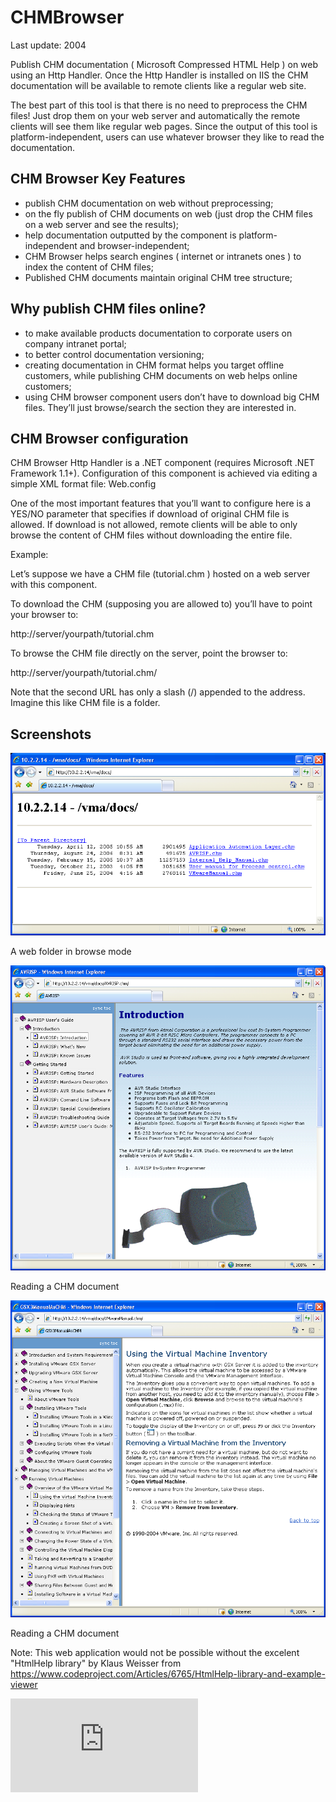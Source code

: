 CHMBrowser
==========

Last update: 2004

Publish CHM documentation ( Microsoft Compressed HTML Help ) on web using an Http Handler. Once the Http Handler is installed on IIS the CHM documentation will be available to remote clients like a regular web site.

The best part of this tool is that there is no need to preprocess the CHM files! Just drop them on your web server and automatically the remote clients will see them like regular web pages. Since the output of this tool is platform-independent, users can use whatever browser they like to read the documentation.

CHM Browser Key Features
------------------------

- publish CHM documentation on web without preprocessing;
- on the fly publish of CHM documents on web (just drop the CHM files on a web server and see the results);
- help documentation outputted by the component is platform-independent and browser-independent;
- CHM Browser helps search engines ( internet or intranets ones ) to index the content of CHM files;
- Published CHM documents maintain original CHM tree structure;

Why publish CHM files online?
-----------------------------

- to make available products documentation to corporate users on company intranet portal;
- to better control documentation versioning;
- creating documentation in CHM format helps you target offline customers, while publishing CHM documents on web helps online customers;
- using CHM browser component users don’t have to download big CHM files. They’ll just browse/search the section they are interested in.

CHM Browser configuration 
-------------------------

CHM Browser Http Handler is a .NET component (requires Microsoft .NET Framework 1.1+). Configuration of this component is achieved via editing a simple XML format file: Web.config

One of the most important features that you’ll want to configure here is a YES/NO parameter that specifies if download of original CHM file is allowed. If download is not allowed, remote clients will be able to only browse the content of CHM files without downloading the entire file.

Example:

Let’s suppose we have a CHM file (tutorial.chm ) hosted on a web server with this component.

To download the CHM (supposing you are allowed to) you’ll have to point your browser to:

http://server/yourpath/tutorial.chm

To browse the CHM file directly on the server, point the browser to:

http://server/yourpath/tutorial.chm/

Note that the second URL has only a slash (/) appended to the address. Imagine this like CHM file is a folder.


Screenshots
-----------

![A web folder in browse mode](img/i01.png)

A web folder in browse mode

![Reading a CHM document](img/i02.png)

Reading a CHM document

![Reading a CHM document](img/i03.png)

Reading a CHM document


Note: This web application would not be possible without the excelent "HtmlHelp library" by Klaus Weisser from https://www.codeproject.com/Articles/6765/HtmlHelp-library-and-example-viewer

![Analytics](https://ga-beacon.appspot.com/UA-2402433-6/beacon.en.html)
